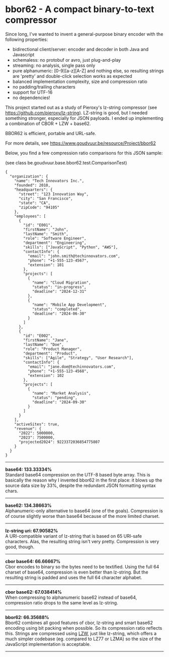 # bbor62 - A compact binary-to-text compressor

Since long, I've wanted to invent a general-purpose binary encoder with the following properties:

- bidirectional client/server: encoder and decoder in both Java and Javascript
- schemaless: no protobuf or avro, just plug-and-play
- streaming: no analysis, single pass only
- pure alphanumeric: [0-9][a-z][A-Z] and nothing else, so resulting strings are 'pretty' and double-click selection works as expected
- balanced implementation complexity, size and compression ratio
- no padding/trailing characters
- support for UTF-16
- no dependencies!

This project started out as a study of Pieroxy's lz-string compressor (see https://github.com/pieroxy/lz-string).
LZ-string is good, but I needed something stronger, especially for JSON payloads.
I ended up implementing a combination of CBOR + LZW + base62.

BBOR62 is efficient, portable and URL-safe.

For more details, see https://www.goudvuur.be/resource/Project/bbor62

Below, you find a few compression ratio comparisons for this JSON sample:

(see class be.goudvuur.base.bbor62.test.ComparisonTest)
````
{
  "organization": {
    "name": "Tech Innovators Inc.",
    "founded": 2010,
    "headquarters": {
      "street": "123 Innovation Way",
      "city": "San Francisco",
      "state": "CA",
      "zipCode": "94105"
    },
    "employees": [
      {
        "id": "E001",
        "firstName": "John",
        "lastName": "Smith",
        "role": "Software Engineer",
        "department": "Engineering",
        "skills": ["JavaScript", "Python", "AWS"],
        "contactInfo": {
          "email": "john.smith@techinnovators.com",
          "phone": "+1-555-123-4567",
          "extension": 101
        },
        "projects": [
          {
            "name": "Cloud Migration",
            "status": "in-progress",
            "deadline": "2024-12-31"
          },
          {
            "name": "Mobile App Development",
            "status": "completed",
            "deadline": "2024-06-30"
          }
        ]
      },
      {
        "id": "E002",
        "firstName": "Jane",
        "lastName": "Doe",
        "role": "Product Manager",
        "department": "Product",
        "skills": ["Agile", "Strategy", "User Research"],
        "contactInfo": {
          "email": "jane.doe@techinnovators.com",
          "phone": "+1-555-123-4568",
          "extension": 102
        },
        "projects": [
          {
            "name": "Market Analysis",
            "status": "pending",
            "deadline": "2024-09-30"
          }
        ]
      }
    ],
    "activeSites": true,
    "revenue": {
      "2022": 5000000,
      "2023": 7500000,
      "projected2024": 9223372036854775807
    }
  }
}
````
___
**base64: 133.33334%**  
Standard base64 compression on the UTF-8 based byte array.
This is basically the reason why I invented bbor62 in the first place: it blows up the source data size by 33%, despite the redundant JSON formatting syntax chars.
___
**base62: 134.38663%**  
Alphanumeric-only alternative to base64 (one of the goals).
Compression is of course slightly worse than base64 because of the more limited charset.
___
**lz-string uri: 67.90582%**  
A URI-compatible variant of lz-string that is based on 65 URI-safe characters.
Alas, the resulting string isn't very pretty. Compression is very good, though.
___
**cbor base64: 66.66667%**  
Cbor encodes to binary so the bytes need to be textified.
Using the full 64 charset of base64, compression is even better than lz-string.
But the resulting string is padded and uses the full 64 character alphabet.
___
**cbor base62: 67.038414%**  
When compressing to alphanumeric base62 instead of base64, compression ratio drops to the same level as lz-string. 
___
**bbor62: 66.35688%**  
Bbor62 combines all good features of cbor, lz-string and smart base62 encoding using bit packing when possible.
So its compression ratio reflects this. Strings are compressed using [LZW](https://en.wikipedia.org/wiki/Lempel%E2%80%93Ziv%E2%80%93Welch),
just like lz-string, which offers a much simpler codebase (eg. compared to LZ77 or LZMA) so the size of the JavaScript implementation is acceptable.
___